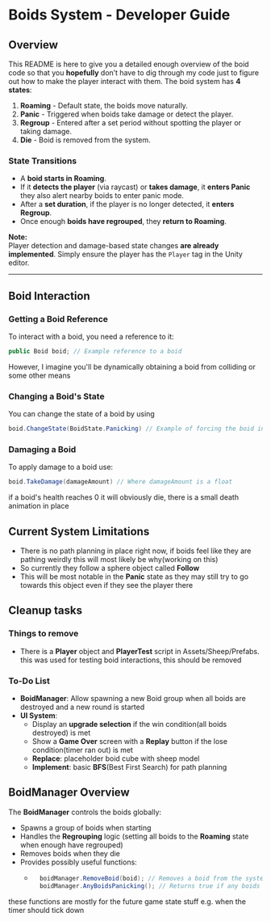 # Boids System - Developer Guide

## Overview

This README is here to give you a detailed enough overview of the boid code so that you **hopefully** don’t have to dig through my code just to figure out how to make the player interact with them. The boid system has **4 states**:

1. **Roaming** - Default state, the boids move naturally.
2. **Panic** - Triggered when boids take damage or detect the player.
3. **Regroup** - Entered after a set period without spotting the player or taking damage.
4. **Die** - Boid is removed from the system.

### **State Transitions**
- A **boid starts in Roaming**.
- If it **detects the player** (via raycast) or **takes damage**, it **enters Panic** they also alert nearby boids to enter panic mode.
- After a **set duration**, if the player is no longer detected, it **enters Regroup**.
- Once enough **boids have regrouped**, they **return to Roaming**.

**Note:**  
Player detection and damage-based state changes **are already implemented**. Simply ensure the player has the `Player` tag in the Unity editor.

---

## **Boid Interaction**

### **Getting a Boid Reference**
To interact with a boid, you need a reference to it:
```csharp
public Boid boid; // Example reference to a boid
```
However, I imagine you'll be dynamically obtaining a boid from colliding or some other means

### **Changing a Boid's State**
You can change the state of a boid by using
```csharp
boid.ChangeState(BoidState.Panicking) // Example of forcing the boid into panick mode
```
### **Damaging a Boid**
To apply damage to a boid use:
```csharp
boid.TakeDamage(damageAmount) // Where damageAmount is a float
```
if a boid's health reaches 0 it will obviously die, there is a small death animation in place

## **Current System Limitations**
- There is no path planning in place right now, if boids feel like they are pathing weirdly this will most likely be why(working on this)
- So currently they follow a sphere object called **Follow**
- This will be most notable in the **Panic** state as they may still try to go towards this object even if they see the player there

## **Cleanup tasks**
### **Things to remove**
- There is a **Player** object and **PlayerTest** script in Assets/Sheep/Prefabs. this was used for testing boid interactions, this should be removed
### **To-Do List**
- **BoidManager**: Allow spawning a new Boid group when all boids are destroyed and a new round is started
- **UI System**: 
	- Display an **upgrade selection** if the win condition(all boids destroyed) is met
	- Show a **Game Over** screen with a **Replay** button if the lose condition(timer ran out) is met
	- **Replace**: placeholder boid cube with sheep model
	- **Implement**: basic **BFS**(Best First Search) for path planning

## **BoidManager Overview**
The **BoidManager** controls the boids globally:
- Spawns a group of boids when starting
- Handles the **Regrouping** logic (setting all boids to the **Roaming** state when enough have regrouped)
- Removes boids when they die
- Provides possibly useful functions:
	- ```csharp
		boidManager.RemoveBoid(boid); // Removes a boid from the system
		boidManager.AnyBoidsPanicking(); // Returns true if any boids are in Panic state```

 these functions are mostly for the future game state stuff e.g. when the timer should tick down
